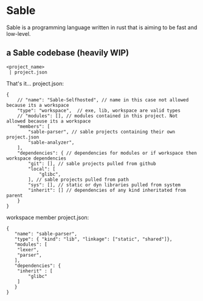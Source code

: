 # Sable 
Sable is a programming language written in rust that is aiming to be fast and low-level.

## a Sable codebase (heavily WIP)
```
<project_name>
 | project.json
``` 

That's it... 
project.json:
```json5
{
    // "name": "Sable-Selfhosted", // name in this case not allowed because its a workspace
    "type": "workspace",  // exe, lib, workspace are valid types
    // "modules": [], // modules contained in this project. Not allowed because its a workspace
    "members": [
        "sable-parser", // sable projects containing their own project.json
        "sable-analyzer", 
    ],
    "dependencies": { // dependencies for modules or if workspace then workspace dependencies
        "git": [], // sable projects pulled from github
        "local": [
            "glibc",
        ], // sable projects pulled from path
        "sys": [], // static or dyn libraries pulled from system
        "inherit": [] // dependencies of any kind inheritated from parent
    }
}
```

workspace member project.json:
```json5
{
   "name": "sable-parser",
   "type": { "kind": "lib", "linkage": ["static", "shared"]},
   "modules": [
    "lexer",
    "parser",
   ],
   "dependencies": {
    "inherit" : [
        "glibc"
    ]
   }
}
```